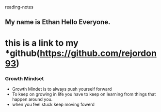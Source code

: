 reading-notes

## My name is Ethan Hello Everyone.
# this is a link to my *github(https://github.com/rejordon93) 
### Growth Mindset

- Growth Mindet is to always push yourself forward
- To keep on growing in life you have to keep on learning from things that happen around you.
- when you feel stuck keep moving fowerd 
